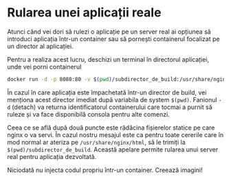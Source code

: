 # Rularea unei aplicații reale

Atunci când vei dori să rulezi o aplicație pe un server real ai opțiunea să introduci aplicația într-un container sau să pornești containerul focalizat pe un director al aplicației.

Pentru a realiza acest lucru, deschizi un terminal în directorul aplicației, unde vei porni containerul

```bash
docker run -d -p 8080:80 -v $(pwd)/subdirector_de_build:/usr/share/nginx/html nginx:alpine
```

În cazul în care aplicația este împachetată într-un director de build, vei menționa acest director imediat după variabila de system `$(pwd)`. Fanionul `-d` (detach) va returna identificatorul containerului care tocmai a purnit să ruleze și va face disponibilă consola pentru alte comenzi.

Ceea ce se află după două puncte este rădăcina fișierelor statice pe care nginx o va servi. În cazul nostru mesajul este ca pentru toate cererile care în mod normal ar ateriza pe `/usr/share/nginx/html`, să le trimiți la `$(pwd)/subdirector_de_build`. Această apelare permite rularea unui server real pentru aplicația dezvoltată.

Niciodată nu injecta codul propriu într-un container. Creează imagini!